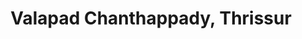 ---
title: Valapad Chanthappady, Thrissur
url: /valapad-chanthappady-thrissur/
latitude: 10.404
longitude: 76.112
---
